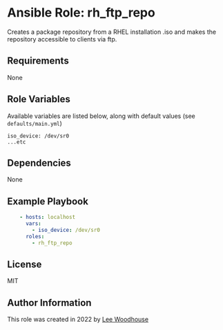 # Ansible Role: rh_ftp_repo

Creates a package repository from a RHEL installation .iso and makes the repository accessible to clients via ftp.

## Requirements

None

## Role Variables

Available variables are listed below, along with default values (see ```defaults/main.yml```)
```shell
iso_device: /dev/sr0
...etc
```
## Dependencies

None

## Example Playbook
```yaml
    - hosts: localhost
      vars:
        - iso_device: /dev/sr0
      roles:
        - rh_ftp_repo
```

## License

MIT

## Author Information

This role was created in 2022 by [Lee Woodhouse](https://www.leewoodhouse.com/)
